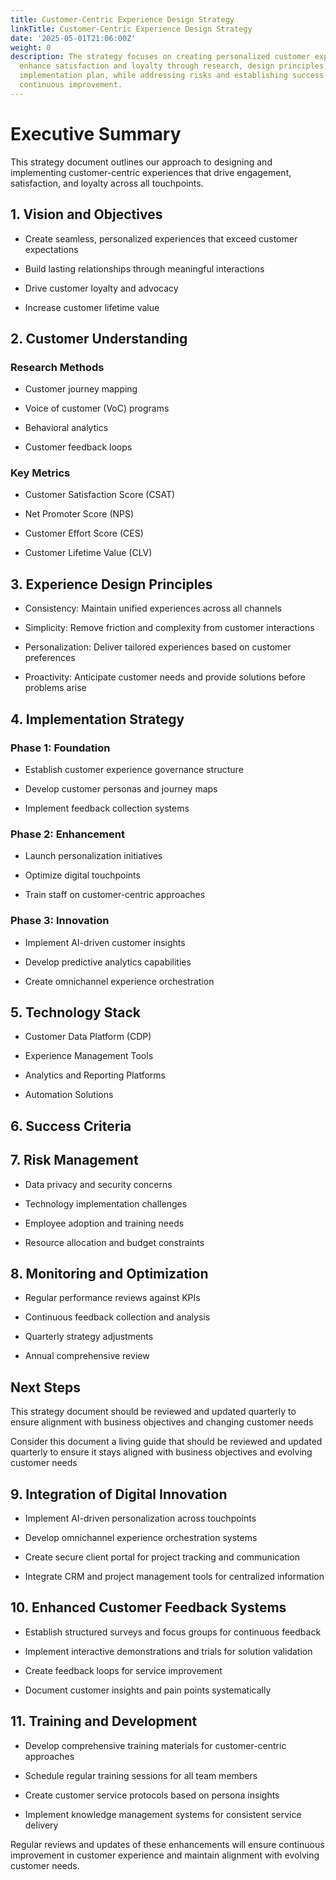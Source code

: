 ```yaml
---
title: Customer-Centric Experience Design Strategy
linkTitle: Customer-Centric Experience Design Strategy
date: '2025-05-01T21:06:00Z'
weight: 0
description: The strategy focuses on creating personalized customer experiences to
  enhance satisfaction and loyalty through research, design principles, and a phased
  implementation plan, while addressing risks and establishing success metrics for
  continuous improvement.
---
```



# Executive Summary

This strategy document outlines our approach to designing and implementing customer-centric experiences that drive engagement, satisfaction, and loyalty across all touchpoints.

## 1. Vision and Objectives

- Create seamless, personalized experiences that exceed customer expectations

- Build lasting relationships through meaningful interactions

- Drive customer loyalty and advocacy

- Increase customer lifetime value

## 2. Customer Understanding

### Research Methods

- Customer journey mapping

- Voice of customer (VoC) programs

- Behavioral analytics

- Customer feedback loops

### Key Metrics

- Customer Satisfaction Score (CSAT)

- Net Promoter Score (NPS)

- Customer Effort Score (CES)

- Customer Lifetime Value (CLV)

## 3. Experience Design Principles

- Consistency: Maintain unified experiences across all channels

- Simplicity: Remove friction and complexity from customer interactions

- Personalization: Deliver tailored experiences based on customer preferences

- Proactivity: Anticipate customer needs and provide solutions before problems arise

## 4. Implementation Strategy

### Phase 1: Foundation

- Establish customer experience governance structure

- Develop customer personas and journey maps

- Implement feedback collection systems

### Phase 2: Enhancement

- Launch personalization initiatives

- Optimize digital touchpoints

- Train staff on customer-centric approaches

### Phase 3: Innovation

- Implement AI-driven customer insights

- Develop predictive analytics capabilities

- Create omnichannel experience orchestration

## 5. Technology Stack

- Customer Data Platform (CDP)

- Experience Management Tools

- Analytics and Reporting Platforms

- Automation Solutions

## 6. Success Criteria

<!-- Unsupported block type: table -->

## 7. Risk Management

- Data privacy and security concerns

- Technology implementation challenges

- Employee adoption and training needs

- Resource allocation and budget constraints

## 8. Monitoring and Optimization

- Regular performance reviews against KPIs

- Continuous feedback collection and analysis

- Quarterly strategy adjustments

- Annual comprehensive review

## Next Steps

<!-- Unsupported block type: to_do -->

<!-- Unsupported block type: to_do -->

<!-- Unsupported block type: to_do -->

<!-- Unsupported block type: to_do -->

<!-- Unsupported block type: to_do -->

This strategy document should be reviewed and updated quarterly to ensure alignment with business objectives and changing customer needs



Consider this document a living guide that should be reviewed and updated quarterly to ensure it stays aligned with business objectives and evolving customer needs



## 9. Integration of Digital Innovation

- Implement AI-driven personalization across touchpoints

- Develop omnichannel experience orchestration systems

- Create secure client portal for project tracking and communication

- Integrate CRM and project management tools for centralized information

## 10. Enhanced Customer Feedback Systems

- Establish structured surveys and focus groups for continuous feedback

- Implement interactive demonstrations and trials for solution validation

- Create feedback loops for service improvement

- Document customer insights and pain points systematically

## 11. Training and Development

- Develop comprehensive training materials for customer-centric approaches

- Schedule regular training sessions for all team members

- Create customer service protocols based on persona insights

- Implement knowledge management systems for consistent service delivery

Regular reviews and updates of these enhancements will ensure continuous improvement in customer experience and maintain alignment with evolving customer needs.